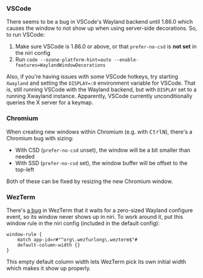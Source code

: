### VSCode

There seems to be a bug in VSCode's Wayland backend until 1.86.0 which causes the window to not show up when using server-side decorations. So, to run VSCode:

1. Make sure VSCode is 1.86.0 or above, or that `prefer-no-csd` is **not set** in the niri config
2. Run `code --ozone-platform-hint=auto --enable-features=WaylandWindowDecorations`

Also, if you're having issues with some VSCode hotkeys, try starting `Xwayland` and setting the `DISPLAY=:0` environment variable for VSCode. That is, still running VSCode with the Wayland backend, but with `DISPLAY` set to a running Xwayland instance. Apparently, VSCode currently unconditionally queries the X server for a keymap.

### Chromium

When creating new windows within Chromium (e.g. with <kbd>Ctrl</kbd><kbd>N</kbd>), there's a Chromium bug with sizing:

- With CSD (`prefer-no-csd` unset), the window will be a bit smaller than needed
- With SSD (`prefer-no-csd` set), the window buffer will be offset to the top-left

Both of these can be fixed by resizing the new Chromium window.

### WezTerm

There's [a bug](https://github.com/wez/wezterm/issues/4708) in WezTerm that it waits for a zero-sized Wayland configure event, so its window never shows up in niri. To work around it, put this window rule in the niri config (included in the default config):

```kdl
window-rule {
    match app-id=r#"^org\.wezfurlong\.wezterm$"#
    default-column-width {}
}
```

This empty default column width lets WezTerm pick its own initial width which makes it show up properly.
